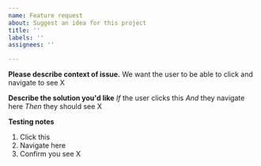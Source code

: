 ```yaml
---
name: Feature request
about: Suggest an idea for this project
title: ''
labels: ''
assignees: ''

---
```


**Please describe context of issue.**
We want the user to be able to click and navigate to see X

**Describe the solution you'd like**
*If* the user clicks this
*And* they navigate here
*Then* they should see X

**Testing notes**
1. Click this
2. Navigate here
3. Confirm you see X
